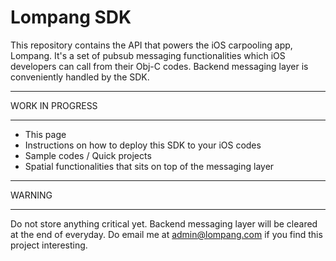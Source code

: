 Lompang SDK
===

This repository contains the API that powers the iOS carpooling app, Lompang. It's a set of pubsub messaging functionalities which iOS developers can call from their Obj-C codes. Backend messaging layer is conveniently handled by the SDK.


***
WORK IN PROGRESS
***

- This page
- Instructions on how to deploy this SDK to your iOS codes 
- Sample codes / Quick projects
- Spatial functionalities that sits on top of the messaging layer 

***
WARNING
***

Do not store anything critical yet. Backend messaging layer will be cleared at the end of everyday. Do email me at admin@lompang.com if you find this project interesting. 
